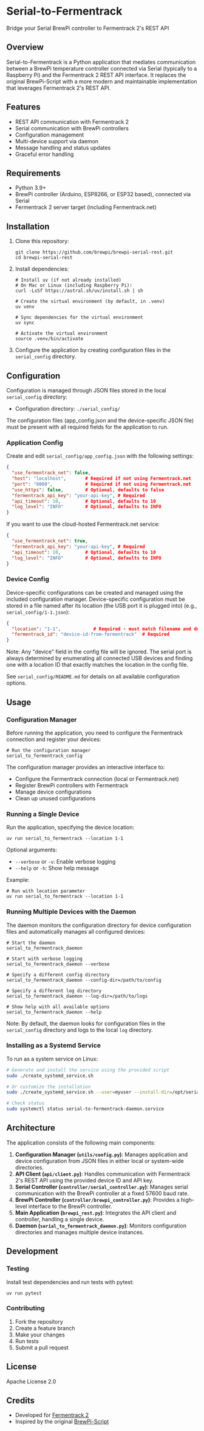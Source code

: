 # Serial-to-Fermentrack

Bridge your Serial BrewPi controller to Fermentrack 2's REST API

## Overview

Serial-to-Fermentrack is a Python application that mediates communication between a BrewPi temperature controller
connected via Serial (typically to a Raspberry Pi) and the Fermentrack 2 REST API interface. It replaces the original 
BrewPi-Script with a more modern and maintainable implementation that leverages Fermentrack 2's REST API.

## Features

- REST API communication with Fermentrack 2
- Serial communication with BrewPi controllers
- Configuration management
- Multi-device support via daemon
- Message handling and status updates
- Graceful error handling

## Requirements

- Python 3.9+
- BrewPi controller (Arduino, ESP8266, or ESP32 based), connected via Serial
- Fermentrack 2 server target (including Fermentrack.net)

## Installation

1. Clone this repository:
   ```
   git clone https://github.com/brewpi/brewpi-serial-rest.git
   cd brewpi-serial-rest
   ```

2. Install dependencies:
   ```
   # Install uv (if not already installed)
   # On Mac or Linux (including Raspberry Pi):
   curl -LsSf https://astral.sh/uv/install.sh | sh
   
   # Create the virtual environment (by default, in .venv)
   uv venv
   
   # Sync dependencies for the virtual environment
   uv sync

   # Activate the virtual environment
   source .venv/bin/activate
   
   ```

3. Configure the application by creating configuration files in the `serial_config` directory.

## Configuration

Configuration is managed through JSON files stored in the local `serial_config` directory:

- Configuration directory: `./serial_config/`

The configuration files (app_config.json and the device-specific JSON file) must be present with all required fields for the application to run.

### Application Config

Create and edit `serial_config/app_config.json` with the following settings:

```json
{
  "use_fermentrack_net": false,
  "host": "localhost",       # Required if not using Fermentrack.net
  "port": "8000",            # Required if not using Fermentrack.net
  "use_https": false,        # Optional, defaults to false
  "fermentrack_api_key": "your-api-key", # Required
  "api_timeout": 10,         # Optional, defaults to 10
  "log_level": "INFO"        # Optional, defaults to INFO
}
```

If you want to use the cloud-hosted Fermentrack.net service:

```json
{
  "use_fermentrack_net": true,
  "fermentrack_api_key": "your-api-key", # Required
  "api_timeout": 10,         # Optional, defaults to 10
  "log_level": "INFO"        # Optional, defaults to INFO
}
```

### Device Config

Device-specific configurations can be created and managed using the included configuration manager. 
Device-specific configuration must be stored in a file named after its location (the USB port it is plugged into) (e.g., `serial_config/1-1.json`):

```json
{
  "location": "1-1",            # Required - must match filename and defines the USB port
  "fermentrack_id": "device-id-from-fermentrack"  # Required
}
```

Note: Any "device" field in the config file will be ignored. The serial port is always determined by enumerating all connected USB devices and finding one with a location ID that exactly matches the location in the config file.

See `serial_config/README.md` for details on all available configuration options.

## Usage

### Configuration Manager

Before running the application, you need to configure the Fermentrack connection and register your devices:

```
# Run the configuration manager 
serial_to_fermentrack_config
```

The configuration manager provides an interactive interface to:
- Configure the Fermentrack connection (local or Fermentrack.net)
- Register BrewPi controllers with Fermentrack
- Manage device configurations
- Clean up unused configurations

### Running a Single Device

Run the application, specifying the device location:

```
uv run serial_to_fermentrack --location 1-1
```

Optional arguments:
- `--verbose` or `-v`: Enable verbose logging
- `--help` or `-h`: Show help message

Example:
```
# Run with location parameter
uv run serial_to_fermentrack --location 1-1
```

### Running Multiple Devices with the Daemon

The daemon monitors the configuration directory for device configuration files and automatically manages all configured devices:

```
# Start the daemon
serial_to_fermentrack_daemon

# Start with verbose logging
serial_to_fermentrack_daemon --verbose

# Specify a different config directory
serial_to_fermentrack_daemon --config-dir=/path/to/config

# Specify a different log directory
serial_to_fermentrack_daemon --log-dir=/path/to/logs

# Show help with all available options
serial_to_fermentrack_daemon --help
```

Note: By default, the daemon looks for configuration files in the `serial_config` directory and logs to the local `log` directory.

### Installing as a Systemd Service

To run as a system service on Linux:

```bash
# Generate and install the service using the provided script
sudo ./create_systemd_service.sh

# Or customize the installation
sudo ./create_systemd_service.sh --user=myuser --install-dir=/opt/serial-to-fermentrack

# Check status
sudo systemctl status serial-to-fermentrack-daemon.service
```

## Architecture

The application consists of the following main components:

1. **Configuration Manager (`utils/config.py`)**: Manages application and device configuration from JSON files in either local or system-wide directories.
2. **API Client (`api/client.py`)**: Handles communication with Fermentrack 2's REST API using the provided device ID and API key.
3. **Serial Controller (`controller/serial_controller.py`)**: Manages serial communication with the BrewPi controller at a fixed 57600 baud rate.
4. **BrewPi Controller (`controller/brewpi_controller.py`)**: Provides a high-level interface to the BrewPi controller.
5. **Main Application (`brewpi_rest.py`)**: Integrates the API client and controller, handling a single device.
6. **Daemon (`serial_to_fermentrack_daemon.py`)**: Monitors configuration directories and manages multiple device instances.

## Development

### Testing

Install test dependencies and run tests with pytest:

```
uv run pytest
```

### Contributing

1. Fork the repository
2. Create a feature branch
3. Make your changes
4. Run tests
5. Submit a pull request

## License

Apache License 2.0

## Credits

- Developed for [Fermentrack 2](https://github.com/thorrak/fermentrack)
- Inspired by the original [BrewPi-Script](https://github.com/BrewPi/brewpi-script)
